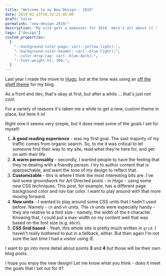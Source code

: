 ```yaml
---
title: "Welcome to my New Design - 2019"
date: 2019-02-25T18:32:21-05:00
draft: false
permalink: "new-design-2019/"
description: "My site gets a makeover for 2019. Here's all about it."
tags: ["design"]
custom_properties:
  [
    "--background-color-page: var(--yellow-light);",
    "--background-color-header: var(--blue-light);",
    "--color-drop-cap: var(--blue-dark);",
    "--font-weight-h1: 300;",
  ]
---
```


Last year I made the move to [Hugo](/moving-to-hugo/), but at the time was using an [off the shelf theme](https://github.com/digitalcraftsman/hugo-steam-theme) for my blog.

As a front end dev, that's okay at first, but after a while … that's just _not cool_.

For a variety of reasons it's taken me a while to get a new, custom theme in place, but here it is!

Right now it seems very simple, but it does meet some of the goals I set for myself:

1. **A good reading experience** - was my first goal. The vast majority of my traffic comes from organic search. So, to me it was critical to let someone find their way to my site, read what they're here for, and get on with their life.
2. **A warm peronsality** - secondly, I wanted people to have the feeling that they're dealing with a friendly person. I try to author content that is approachable, and want the tone of my design to reflect that.
3. **Customizable** - this is where I think the most interesting bits are. I've laid some groundwork for Art Directed posts - in _Hugo_ - using some new CSS techniques. This post, for example, has a different page background color and nav bar color. I want to play around with that more moving forward.
4. **New units** - I wanted to play around some CSS units that I hadn't used before. Namely - `ch` and `vh` units. The `ch` units were especially handy - they are relative to a font size - namely, the width of the `0` character. Knowing that, I could put a max-width on my content well that was based on the font size (e.g. `80ch`).
5. **CSS Grid based** - Yeah, this whole site is pretty much written in `grid`. I haven't really bothered to put in a fallback, either. But then again I'm not sure the last time I had a visitor using IE.

I want to go into more detail about points **3** and **4** but those will be their own blog posts.

I hope you enjoy the new design! Let me know what you think - does it meet the goals that I set out for it?
